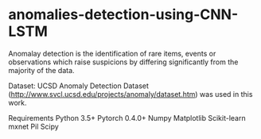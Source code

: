 # anomalies-detection-using-CNN-LSTM
Anomalay detection is the identification of rare items, events or observations which raise suspicions by differing significantly from the majority of the data.

Dataset: UCSD Anomaly Detection Dataset (http://www.svcl.ucsd.edu/projects/anomaly/dataset.htm) was used in this work.

Requirements
Python 3.5+
Pytorch 0.4.0+
Numpy
Matplotlib
Scikit-learn
mxnet
Pil
Scipy
